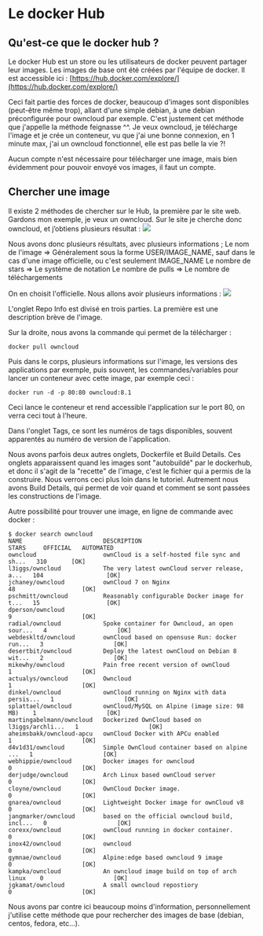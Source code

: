 # Le docker Hub

## Qu'est-ce que le docker hub ?
Le docker Hub est un store ou les utilisateurs de docker peuvent partager leur images. Les images de base ont été créées par l'équipe de docker.
Il est accessible ici :
[https://hub.docker.com/explore/](https://hub.docker.com/explore/)

Ceci fait partie des forces de docker, beaucoup d'images sont disponibles (peut-être même trop), allant d'une simple debian, à une debian préconfigurée pour owncloud par exemple.
C'est justement cet méthode que j'appelle la méthode feignasse ^^. Je veux owncloud, je télécharge l'image et je crée un conteneur, vu que j'ai une bonne connexion, en 1 minute max, j'ai un owncloud fonctionnel, elle est pas belle la vie ?!

Aucun compte n'est nécessaire pour télécharger une image, mais bien évidemment pour pouvoir envoyé vos images, il faut un compte.


## Chercher une image
Il existe 2 méthodes de chercher sur le Hub, la première par le site web.
Gardons mon exemple, je veux un owncloud.
Sur le site je cherche donc owncloud, et j’obtiens plusieurs résultat :
![](https://images.mondedie.fr/5O72E9lB/FknyxUn5.png)

Nous avons donc plusieurs résultats, avec plusieurs informations ;
Le nom de l'image => Généralement sous la forme USER/IMAGE_NAME, sauf dans le cas d'une image officielle, ou c'est seulement IMAGE_NAME
Le nombre de stars => Le système de notation
Le nombre de pulls => Le nombre de téléchargements

On en choisit l'officielle.
Nous allons avoir plusieurs informations :
![](https://images.mondedie.fr/Wf9W9ttt/dsHI9qhR.png)

L'onglet Repo Info est divisé en trois parties.
La première est une description brève de l'image.

Sur la droite, nous avons la commande qui permet de la télécharger :
```shell
docker pull owncloud
```

Puis dans le corps, plusieurs informations sur l'image, les versions des applications par exemple, puis souvent, les commandes/variables pour lancer un conteneur avec cette image, par exemple ceci :
```shell
docker run -d -p 80:80 owncloud:8.1
```
Ceci lance le conteneur et rend accessible l'application sur le port 80, on verra ceci tout à l'heure.


Dans l'onglet Tags, ce sont les numéros de tags disponibles, souvent apparentés au numéro de version de l'application.

Nous avons parfois deux autres onglets, Dockerfile et Build Details. Ces onglets apparaissent quand les images sont "autobuildé" par le dockerhub, et donc il s'agit de la "recette" de l'image, c'est le fichier qui a permis de la construire. Nous verrons ceci plus loin dans le tutoriel. Autrement nous avons Build Details, qui permet de voir quand et comment se sont passées les constructions de l'image.


Autre possibilité pour trouver une image, en ligne de commande avec docker :
```shell
$ docker search owncloud
NAME                       DESCRIPTION                                     STARS     OFFICIAL   AUTOMATED
owncloud                   ownCloud is a self-hosted file sync and sh...   310       [OK]
l3iggs/owncloud            The very latest ownCloud server release, a...   104                  [OK]
jchaney/owncloud           ownCloud 7 on Nginx                             48                   [OK]
pschmitt/owncloud          Reasonably configurable Docker image for t...   15                   [OK]
dperson/owncloud                                                           9                    [OK]
radial/owncloud            Spoke container for Owncloud, an open sour...   4                    [OK]
webdeskltd/owncloud        ownCloud based on opensuse Run: docker run...   3                    [OK]
desertbit/owncloud         Deploy the latest ownCloud on Debian 8 wit...   2                    [OK]
mikewhy/owncloud           Pain free recent version of ownCloud            1                    [OK]
actualys/owncloud          Owncloud                                        1                    [OK]
dinkel/owncloud            ownCloud running on Nginx with data persis...   1                    [OK]
splattael/owncloud         ownCloud/MySQL on Alpine (image size: 98 MB)    1                    [OK]
martingabelmann/owncloud   Dockerized OwnCloud based on l3iggs/archli...   1                    [OK]
aheimsbakk/owncloud-apcu   ownCloud Docker with APCu enabled               1                    [OK]
d4v1d31/owncloud           Simple OwnCloud container based on alpine ...   1                    [OK]
webhippie/owncloud         Docker images for owncloud                      0                    [OK]
derjudge/owncloud          Arch Linux based ownCloud server                0                    [OK]
cloyne/owncloud            OwnCloud Docker image.                          0                    [OK]
gnarea/owncloud            Lightweight Docker image for ownCloud v8        0                    [OK]
jangmarker/owncloud        based on the official owncloud build, incl...   0                    [OK]
corexx/owncloud            ownCloud running in docker container.           0                    [OK]
inox42/owncloud            owncloud                                        0                    [OK]
gymnae/owncloud            Alpine:edge based owncloud 9 image              0                    [OK]
kampka/owncloud            An owncloud image build on top of arch linux    0                    [OK]
jgkamat/owncloud           A small owncloud repostiory                     0                    [OK]
```

Nous avons par contre ici beaucoup moins d'information, personnellement j'utilise cette méthode que pour rechercher des images de base (debian, centos, fedora, etc...).
